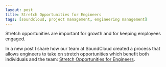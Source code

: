 ```yaml
---
layout: post
title: Stretch Opportunities for Engineers
tags: [soundcloud, project management, engineering management]
---
```


Stretch opportunities are important for growth and for keeping employees engaged.

In a new post I share how our team at SoundCloud created a process that allows engineers to take on stretch opportunities which benefit both individuals and the team: [Stretch Opportunities for Engineers](https://developers.soundcloud.com/blog/stretch-opportunities-for-engineers).